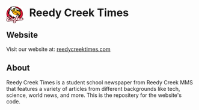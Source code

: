 # <img src="./images/RCMMS.png" alt="Reedy Creek MMS Logo" width=45 height=45 style="float: left; margin-right: 1rem;"> Reedy Creek Times

## Website

Visit our website at: [reedycreektimes.com](https://reedycreektimes.com/)

## About

Reedy Creek Times is a student school newspaper from Reedy Creek MMS that features a variety of articles from different backgrounds like tech, science, world news, and more. This is the repositery for the website's code.
